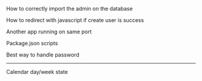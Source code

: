 How to correctly import the admin on the database

How to redirect with javascript if create user is success

Another app running on same port

Package.json scripts

Best way to handle password

*****************************

Calendar day/week state 

